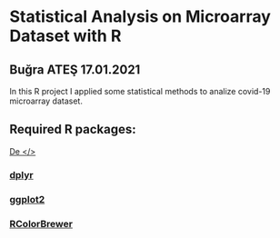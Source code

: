 # Statistical Analysis on Microarray Dataset with R
## Buğra ATEŞ 17.01.2021

In this R project I applied some statistical methods to analize covid-19 microarray dataset. 
## Required R packages: 
<a href="www.youtube.com" target="_blank">De </>
### dplyr
### ggplot2
### RColorBrewer

